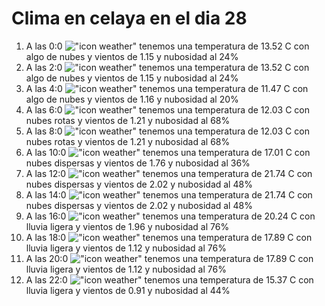 # Clima en celaya en el dia 28

1. A las 0:0 !["icon weather"](http://openweathermap.org/img/w/02n.png) tenemos una temperatura de 13.52 C con algo de nubes y  vientos de 1.15 y nubosidad al 24%
1. A las 2:0 !["icon weather"](http://openweathermap.org/img/w/02n.png) tenemos una temperatura de 13.52 C con algo de nubes y  vientos de 1.15 y nubosidad al 24%
1. A las 4:0 !["icon weather"](http://openweathermap.org/img/w/02n.png) tenemos una temperatura de 11.47 C con algo de nubes y  vientos de 1.16 y nubosidad al 20%
1. A las 6:0 !["icon weather"](http://openweathermap.org/img/w/04n.png) tenemos una temperatura de 12.03 C con nubes rotas y  vientos de 1.21 y nubosidad al 68%
1. A las 8:0 !["icon weather"](http://openweathermap.org/img/w/04d.png) tenemos una temperatura de 12.03 C con nubes rotas y  vientos de 1.21 y nubosidad al 68%
1. A las 10:0 !["icon weather"](http://openweathermap.org/img/w/03d.png) tenemos una temperatura de 17.01 C con nubes dispersas y  vientos de 1.76 y nubosidad al 36%
1. A las 12:0 !["icon weather"](http://openweathermap.org/img/w/03d.png) tenemos una temperatura de 21.74 C con nubes dispersas y  vientos de 2.02 y nubosidad al 48%
1. A las 14:0 !["icon weather"](http://openweathermap.org/img/w/03d.png) tenemos una temperatura de 21.74 C con nubes dispersas y  vientos de 2.02 y nubosidad al 48%
1. A las 16:0 !["icon weather"](http://openweathermap.org/img/w/10d.png) tenemos una temperatura de 20.24 C con lluvia ligera y  vientos de 1.96 y nubosidad al 76%
1. A las 18:0 !["icon weather"](http://openweathermap.org/img/w/10d.png) tenemos una temperatura de 17.89 C con lluvia ligera y  vientos de 1.12 y nubosidad al 76%
1. A las 20:0 !["icon weather"](http://openweathermap.org/img/w/10n.png) tenemos una temperatura de 17.89 C con lluvia ligera y  vientos de 1.12 y nubosidad al 76%
1. A las 22:0 !["icon weather"](http://openweathermap.org/img/w/10n.png) tenemos una temperatura de 15.37 C con lluvia ligera y  vientos de 0.91 y nubosidad al 44%
